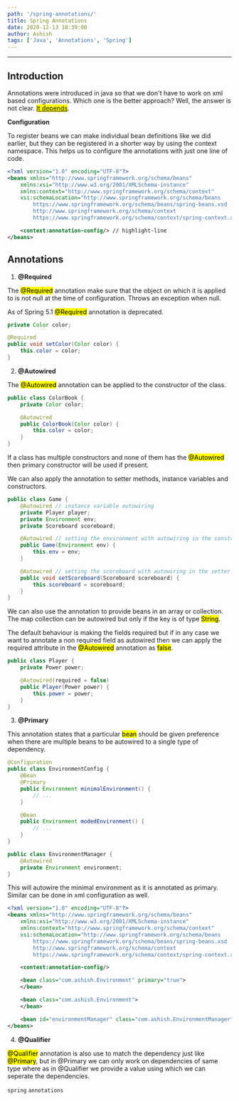 ```yaml
---
path: '/spring-annotations/'
title: Spring Annotations
date: 2020-12-13 18:39:00
author: Ashish
tags: ['Java', 'Annotations', 'Spring']
---
```


***

## Introduction

Annotations were introduced in java so that we don't have to work on xml based configurations. Which one is the better approach? Well, the answer is not clear. <mark><a href="https://stackoverflow.com/questions/182393/xml-configuration-versus-annotation-based-configuration?noredirect=1&lq=1" target="_blank">It depends</a></mark>.

**Configuration**

To register beans we can make individual bean definitions like we did earlier, but they can be registered in a shorter way by using the context namespace. This helps us to configure the annotations with just one line of code.


```xml
<?xml version="1.0" encoding="UTF-8"?>
<beans xmlns="http://www.springframework.org/schema/beans"
    xmlns:xsi="http://www.w3.org/2001/XMLSchema-instance"
    xmlns:context="http://www.springframework.org/schema/context"
    xsi:schemaLocation="http://www.springframework.org/schema/beans
        https://www.springframework.org/schema/beans/spring-beans.xsd
        http://www.springframework.org/schema/context
        https://www.springframework.org/schema/context/spring-context.xsd">

    <context:annotation-config/> // highlight-line
</beans>
```

## Annotations

1. **@Required**

The <mark>@Required</mark> annotation make sure that the object on which it is applied to is not null at the time of configuration. Throws an exception when null.

As of Spring 5.1 <mark>@Required</mark> annotation is deprecated.

```java
private Color color;

@Required
public void setColor(Color color) {
    this.color = color;
}
```

2. **@Autowired**

The <mark>@Autowired</mark> annotation can be applied to the constructor of the class.

```java
public class ColorBook {
    private Color color;

    @Autowired
    public ColorBook(Color color) {
        this.color = color;
    }
}
```

If a class has multiple constructors and none of them has the <mark>@Autowired</mark> then primary constructor will be used if present.

We can also apply the annotation to setter methods, instance variables and constructors.

```java
public class Game {
    @Autowired // instance variable autowiring
    private Player player;
    private Environment env;
    private Scoreboard scoreboard;

    @Autowired // setting the environment with autowiring in the constructor
    public Game(Environment env) {
        this.env = env;
    }

    @Autowired // setting the scoreboard with autowiring in the setter
    public void setScoreboard(Scoreboard scoreboard) {
        this.scoreboard = scoreboard;
    }
}
```

We can also use the annotation to provide beans in an array or collection. The map collection can be autowired but only if the key is of type <mark>String</mark>.

The default behaviour is making the fields required but if in any case we want to annotate a non required field as autowired then we can apply the required attribute in the <mark>@Autowired</mark> annotation as <mark>false</mark>.

```java
public class Player {
    private Power power;

    @Autowired(required = false)
    public Player(Power power) {
        this.power = power;
    }
}
```

3. **@Primary**

This annotation states that a particular <mark>bean</mark> should be given preference when there are multiple beans to be autowired to a single type of dependency.

```java
@Configuration
public class EnvironmentConfig {
    @Bean
    @Primary
    public Environment minimalEnvironment() {
        // ...
    }

    @Bean
    public Environment modedEnvironment() {
        // ...
    }
}

public class EnvironmentManager {
    @Autowired
    private Environment environment;
}
```

This will autowire the minimal environment as it is annotated as primary. Similar can be done in xml configuration as well.

```xml
<?xml version="1.0" encoding="UTF-8"?>
<beans xmlns="http://www.springframework.org/schema/beans"
    xmlns:xsi="http://www.w3.org/2001/XMLSchema-instance"
    xmlns:context="http://www.springframework.org/schema/context"
    xsi:schemaLocation="http://www.springframework.org/schema/beans
        https://www.springframework.org/schema/beans/spring-beans.xsd
        http://www.springframework.org/schema/context
        https://www.springframework.org/schema/context/spring-context.xsd">

    <context:annotation-config/>

    <bean class="com.ashish.Environment" primary="true">
    </bean>

    <bean class="com.ashish.Environment">
    </bean>

    <bean id="environmentManager" class="com.ashish.EnvironmentManager"/>
</beans>
```

4. **@Qualifier**

<mark>@Qualifier</mark> annotation is also use to match the dependency just like <mark>@Primary</mark>, but in @Primary we can only work on dependencies of same type where as in @Qualifier we provide a value using which we can seperate the dependencies.

`spring` `annotations`